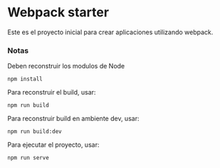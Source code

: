 # Webpack starter

Este es el proyecto inicial para crear aplicaciones utilizando webpack.

### Notas
Deben reconstruir los modulos de Node

``` 
npm install
```

Para reconstruir el build, usar:

```
npm run build
```

Para reconstruir build en ambiente dev, usar:

```
npm run build:dev
```

Para ejecutar el proyecto, usar:

```
npm run serve
```
